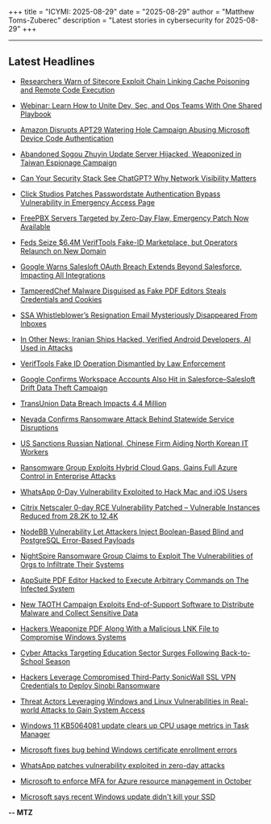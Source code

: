 +++
title = "ICYMI: 2025-08-29"
date = "2025-08-29"
author = "Matthew Toms-Zuberec"
description = "Latest stories in cybersecurity for 2025-08-29"
+++

---------------------------------------------------------------------------
## Latest Headlines
- [Researchers Warn of Sitecore Exploit Chain Linking Cache Poisoning and Remote Code Execution](https://thehackernews.com/2025/08/researchers-warn-of-sitecore-exploit.html)

- [Webinar: Learn How to Unite Dev, Sec, and Ops Teams With One Shared Playbook](https://thehackernews.com/2025/08/webinar-why-top-teams-are-prioritizing.html)

- [Amazon Disrupts APT29 Watering Hole Campaign Abusing Microsoft Device Code Authentication](https://thehackernews.com/2025/08/amazon-disrupts-apt29-watering-hole.html)

- [Abandoned Sogou Zhuyin Update Server Hijacked, Weaponized in Taiwan Espionage Campaign](https://thehackernews.com/2025/08/abandoned-sogou-zhuyin-update-server.html)

- [Can Your Security Stack See ChatGPT? Why Network Visibility Matters](https://thehackernews.com/2025/08/can-your-security-stack-see-chatgpt-why.html)

- [Click Studios Patches Passwordstate Authentication Bypass Vulnerability in Emergency Access Page](https://thehackernews.com/2025/08/click-studios-patches-passwordstate.html)

- [FreePBX Servers Targeted by Zero-Day Flaw, Emergency Patch Now Available](https://thehackernews.com/2025/08/freepbx-servers-targeted-by-zero-day.html)

- [Feds Seize $6.4M VerifTools Fake-ID Marketplace, but Operators Relaunch on New Domain](https://thehackernews.com/2025/08/feds-seize-64m-veriftools-fake-id.html)

- [Google Warns Salesloft OAuth Breach Extends Beyond Salesforce, Impacting All Integrations](https://thehackernews.com/2025/08/google-warns-salesloft-oauth-breach.html)

- [TamperedChef Malware Disguised as Fake PDF Editors Steals Credentials and Cookies](https://thehackernews.com/2025/08/tamperedchef-malware-disguised-as-fake.html)

- [SSA Whistleblower’s Resignation Email Mysteriously Disappeared From Inboxes](https://www.wired.com/story/charles-borges-resignation-email-disappearance/)

- [In Other News: Iranian Ships Hacked, Verified Android Developers, AI Used in Attacks](https://www.securityweek.com/in-other-news-iranian-ships-hacked-verified-android-developers-ai-used-in-attacks/)

- [VerifTools Fake ID Operation Dismantled by Law Enforcement](https://www.securityweek.com/veriftools-fake-id-operation-dismantled-by-law-enforcement/)

- [Google Confirms Workspace Accounts Also Hit in Salesforce–Salesloft Drift Data Theft Campaign](https://www.securityweek.com/google-confirms-workspace-accounts-also-hit-in-salesforce-salesloft-drift-data-theft-campaign/)

- [TransUnion Data Breach Impacts 4.4 Million](https://www.securityweek.com/transunion-data-breach-impacts-4-4-million/)

- [Nevada Confirms Ransomware Attack Behind Statewide Service Disruptions](https://www.securityweek.com/nevada-confirms-ransomware-attack-behind-statewide-service-disruptions/)

- [US Sanctions Russian National, Chinese Firm Aiding North Korean IT Workers](https://www.securityweek.com/us-sanctions-russian-national-chinese-firm-aiding-north-korean-it-workers/)

- [Ransomware Group Exploits Hybrid Cloud Gaps, Gains Full Azure Control in Enterprise Attacks](https://www.securityweek.com/ransomware-group-exploits-hybrid-cloud-gaps-gains-full-azure-control-in-enterprise-attacks/)

- [WhatsApp 0-Day Vulnerability Exploited to Hack Mac and iOS Users](https://cybersecuritynews.com/whatsapp-0-day-vulnerability/)

- [Citrix Netscaler 0-day RCE Vulnerability Patched – Vulnerable Instances Reduced from 28.2K to 12.4K](https://cybersecuritynews.com/citrix-netscaler-0-day-rce/)

- [NodeBB Vulnerability Let Attackers Inject Boolean-Based Blind and PostgreSQL Error-Based Payloads](https://cybersecuritynews.com/nodebb-vulnerability/)

- [NightSpire Ransomware Group Claims to Exploit The Vulnerabilities of Orgs to Infiltrate Their Systems](https://cybersecuritynews.com/nightspire-ransomware-group-claims/)

- [AppSuite PDF Editor Hacked to Execute Arbitrary Commands on The Infected System](https://cybersecuritynews.com/appsuite-pdf-editor-hacked/)

- [New TAOTH Campaign Exploits End-of-Support Software to Distribute Malware and Collect Sensitive Data](https://cybersecuritynews.com/new-taoth-campaign/)

- [Hackers Weaponize PDF Along With a Malicious LNK File to Compromise Windows Systems](https://cybersecuritynews.com/hackers-weaponize-pdf-along-with-a-malicious-lnk-file/)

- [Cyber Attacks Targeting Education Sector Surges Following Back-to-School Season](https://cybersecuritynews.com/cyber-attacks-targeting-education-sector-surges/)

- [Hackers Leverage Compromised Third-Party SonicWall SSL VPN Credentials to Deploy Sinobi Ransomware](https://cybersecuritynews.com/hackers-leverage-compromised-third-party-sonicwall-ssl-vpn/)

- [Threat Actors Leveraging Windows and Linux Vulnerabilities in Real-world Attacks to Gain System Access](https://cybersecuritynews.com/threat-actors-leveraging-windows-and-linux-vulnerabilities/)

- [Windows 11 KB5064081 update clears up CPU usage metrics in Task Manager](https://www.bleepingcomputer.com/news/microsoft/windows-11-kb5064081-update-clears-up-cpu-usage-metrics-in-task-manager/)

- [Microsoft fixes bug behind Windows certificate enrollment errors](https://www.bleepingcomputer.com/news/microsoft/microsoft-fixes-bug-behind-windows-certificate-enrollment-errors/)

- [WhatsApp patches vulnerability exploited in zero-day attacks](https://www.bleepingcomputer.com/news/security/whatsapp-patches-vulnerability-exploited-in-zero-day-attacks/)

- [Microsoft to enforce MFA for Azure resource management in October](https://www.bleepingcomputer.com/news/microsoft/microsoft-to-enforce-mfa-for-azure-resource-management-in-october/)

- [Microsoft says recent Windows update didn't kill your SSD](https://www.bleepingcomputer.com/news/microsoft/microsoft-says-recent-KB5063878-windows-update-didnt-kill-your-ssd/)

**-- MTZ**